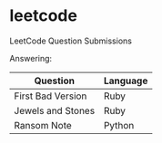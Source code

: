 # leetcode
LeetCode Question Submissions

Answering:

Question | Language
---------|---------
First Bad Version | Ruby
Jewels and Stones | Ruby
Ransom Note | Python